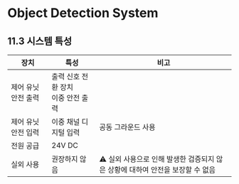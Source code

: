 ﻿# Object Detection System

## 11.3 시스템 특성

| 장치            | 특성                 | 비고                                                                 |
|-----------------|----------------------|----------------------------------------------------------------------|
| 제어 유닛 안전 출력 | 출력 신호 전환 장치<br>이중 안전 출력 |                                                                      |
| 제어 유닛 안전 입력 | 이중 채널 디지털 입력 | 공동 그라운드 사용                                                    |
| 전원 공급        | 24V DC               |                                                                      |
| 실외 사용        | 권장하지 않음         | ⚠️ 실외 사용으로 인해 발생한 검증되지 않은 상황에 대하여 안전을 보장할 수 없음 |

   